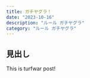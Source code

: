 ```yaml
---
title: ガチヤグラ！
date: "2023-10-16"
description: "ルール ガチヤグラ"
category: "ルール ガチヤグラ"
---
```


## 見出し

This is turfwar post!

